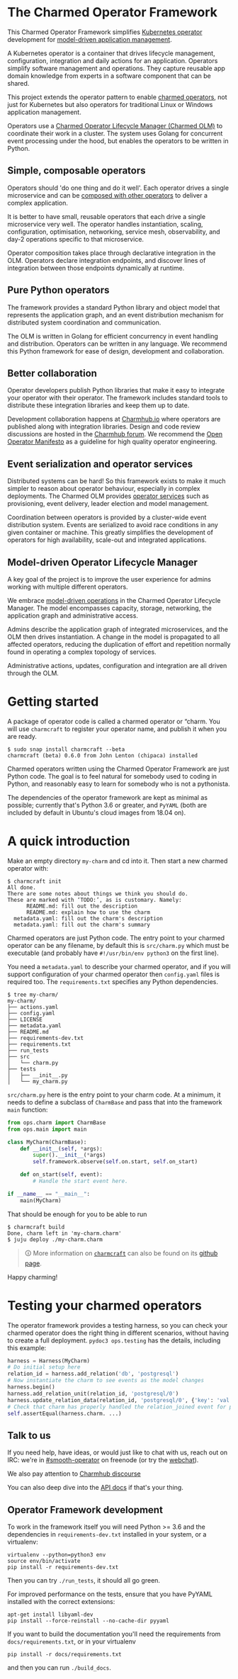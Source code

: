 # The Charmed Operator Framework

This Charmed Operator Framework simplifies [Kubernetes
operator](https://charmhub.io/about) development for 
[model-driven application
management](https://juju.is/model-driven-operations).

A Kubernetes operator is a container that drives lifecycle management,
configuration, integration and daily actions for an application.
Operators simplify software management and operations. They capture
reusable app domain knowledge from experts in a software component that
can be shared.

This project extends the operator pattern to enable 
[charmed operators](https://juju.is/universal-operators), not just
for Kubernetes but also operators for traditional Linux or Windows
application management.

Operators use a [Charmed Operator Lifecycle Manager
(Charmed OLM)](https://juju.is/operator-lifecycle-manager) to coordinate their
work in a cluster. The system uses Golang for concurrent event
processing under the hood, but enables the operators to be written in
Python.

## Simple, composable operators

Operators should 'do one thing and do it well'. Each operator drives a
single microservice and can be [composed with other 
operators](https://juju.is/integration) to deliver a complex application.

It is better to have small, reusable operators that each drive a single
microservice very well. The operator handles instantiation, scaling,
configuration, optimisation, networking, service mesh, observability,
and day-2 operations specific to that microservice.

Operator composition takes place through declarative integration in
the OLM. Operators declare integration endpoints, and discover lines of
integration between those endpoints dynamically at runtime.

## Pure Python operators

The framework provides a standard Python library and object model that
represents the application graph, and an event distribution mechanism for
distributed system coordination and communication.

The OLM is written in Golang for efficient concurrency in event handling
and distribution. Operators can be written in any language. We recommend
this Python framework for ease of design, development and collaboration.

## Better collaboration

Operator developers publish Python libraries that make it easy to integrate
your operator with their operator. The framework includes standard tools
to distribute these integration libraries and keep them up to date.

Development collaboration happens at [Charmhub.io](https://charmhub.io/) where
operators are published along with integration libraries. Design and
code review discussions are hosted in the
[Charmhub forum](https://discourse.charmhub.io/). We recommend the
[Open Operator Manifesto](https://charmhub.io/manifesto) as a guideline for
high quality operator engineering.

## Event serialization and operator services

Distributed systems can be hard! So this framework exists to make it much
simpler to reason about operator behaviour, especially in complex deployments.
The Charmed OLM provides [operator services](https://juju.is/operator-services) such
as provisioning, event delivery, leader election and model management.

Coordination between operators is provided by a cluster-wide event
distribution system. Events are serialized to avoid race conditions in any
given container or machine. This greatly simplifies the development of
operators for high availability, scale-out and integrated applications.

## Model-driven Operator Lifecycle Manager

A key goal of the project is to improve the user experience for admins
working with multiple different operators.

We embrace [model-driven operations](https://juju.is/model-driven-operations)
in the Charmed Operator Lifecycle Manager. The model encompasses capacity,
storage, networking, the application graph and administrative access.

Admins describe the application graph of integrated microservices, and
the OLM then drives instantiation. A change in the model is propagated
to all affected operators, reducing the duplication of effort and
repetition normally found in operating a complex topology of services.

Administrative actions, updates, configuration and integration are all
driven through the OLM.

# Getting started

A package of operator code is called a charmed operator or “charm. You will use `charmcraft`
to register your operator name, and publish it when you are ready.

```
$ sudo snap install charmcraft --beta
charmcraft (beta) 0.6.0 from John Lenton (chipaca) installed
```

Charmed operators written using the Charmed Operator Framework are just Python code. The goal
is to feel natural for somebody used to coding in Python, and reasonably
easy to learn for somebody who is not a pythonista.

The dependencies of the operator framework are kept as minimal as possible;
currently that's Python 3.6 or greater, and `PyYAML` (both are included by
default in Ubuntu's cloud images from 18.04 on).

# A quick introduction

Make an empty directory `my-charm` and cd into it. Then start a new charmed operator
with:

```
$ charmcraft init
All done.
There are some notes about things we think you should do.
These are marked with ‘TODO:’, as is customary. Namely:
      README.md: fill out the description
      README.md: explain how to use the charm
  metadata.yaml: fill out the charm's description
  metadata.yaml: fill out the charm's summary
```

Charmed operators are just Python code. The entry point to your charmed operator can
be any filename, by default this is `src/charm.py` which must be executable
(and probably have `#!/usr/bin/env python3` on the first line).

You need a `metadata.yaml` to describe your charmed operator, and if you will support
configuration of your charmed operator then `config.yaml` files is required too. The
`requirements.txt` specifies any Python dependencies.

```
$ tree my-charm/
my-charm/
├── actions.yaml
├── config.yaml
├── LICENSE
├── metadata.yaml
├── README.md
├── requirements-dev.txt
├── requirements.txt
├── run_tests
├── src
│   └── charm.py
├── tests
│   ├── __init__.py
│   └── my_charm.py
```

`src/charm.py` here is the entry point to your charm code. At a minimum, it
needs to define a subclass of `CharmBase` and pass that into the framework
`main` function:

```python
from ops.charm import CharmBase
from ops.main import main

class MyCharm(CharmBase):
    def __init__(self, *args):
        super().__init__(*args)
        self.framework.observe(self.on.start, self.on_start)

    def on_start(self, event):
        # Handle the start event here.

if __name__ == "__main__":
    main(MyCharm)
```

That should be enough for you to be able to run

```
$ charmcraft build
Done, charm left in 'my-charm.charm'
$ juju deploy ./my-charm.charm
```

> 🛈 More information on [`charmcraft`](https://pypi.org/project/charmcraft/) can
> also be found on its [github page](https://github.com/canonical/charmcraft).

Happy charming!

# Testing your charmed operators

The operator framework provides a testing harness, so you can check your
charmed operator does the right thing in different scenarios, without having to create
a full deployment. `pydoc3 ops.testing` has the details, including this
example:

```python
harness = Harness(MyCharm)
# Do initial setup here
relation_id = harness.add_relation('db', 'postgresql')
# Now instantiate the charm to see events as the model changes
harness.begin()
harness.add_relation_unit(relation_id, 'postgresql/0')
harness.update_relation_data(relation_id, 'postgresql/0', {'key': 'val'})
# Check that charm has properly handled the relation_joined event for postgresql/0
self.assertEqual(harness.charm. ...)
```

## Talk to us

If you need help, have ideas, or would just like to chat with us, reach out on
IRC: we're in [#smooth-operator] on freenode (or try the [webchat]).

We also pay attention to [Charmhub discourse](https://discourse.charmhub.io/)

You can also deep dive into the [API docs] if that's your thing.

[webchat]: https://webchat.freenode.net/#smooth-operator
[#smooth-operator]: irc://chat.freenode.net/%23smooth-operator
[discourse]: https://discourse.juju.is/c/charming
[API docs]: https://ops.rtfd.io/

## Operator Framework development

To work in the framework itself you will need Python >= 3.6 and the
dependencies in `requirements-dev.txt` installed in your system, or a
virtualenv:

    virtualenv --python=python3 env
    source env/bin/activate
    pip install -r requirements-dev.txt

Then you can try `./run_tests`, it should all go green.

For improved performance on the tests, ensure that you have PyYAML
installed with the correct extensions:

    apt-get install libyaml-dev
    pip install --force-reinstall --no-cache-dir pyyaml

If you want to build the documentation you'll need the requirements from
`docs/requirements.txt`, or in your virtualenv

    pip install -r docs/requirements.txt

and then you can run `./build_docs`.
